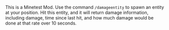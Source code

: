 This is a Minetest Mod.
Use the command ``/damageentity`` to spawn an entity at your position. Hit this entity, and it will return damage information, including damage, time since last hit, and how much damage would be done at that rate over 10 seconds.

